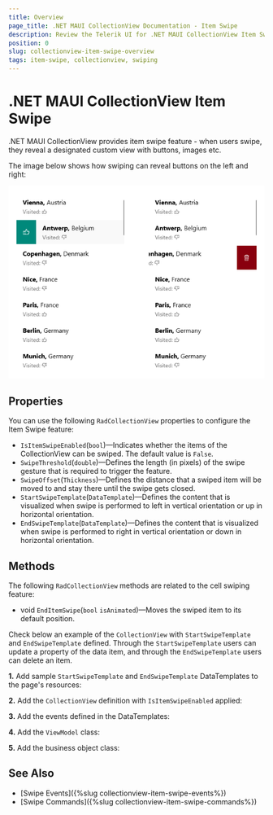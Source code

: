 ```yaml
---
title: Overview
page_title: .NET MAUI CollectionView Documentation - Item Swipe
description: Review the Telerik UI for .NET MAUI CollectionView Item Swipe feature.
position: 0
slug: collectionview-item-swipe-overview
tags: item-swipe, collectionview, swiping
---
```


# .NET MAUI CollectionView Item Swipe

.NET MAUI CollectionView provides item swipe feature - when users swipe, they reveal a designated custom view with buttons, images etc.

The image below shows how swiping can reveal buttons on the left and right:

![.NET MAUI CollectionView Item Swipe](../images/collectionview-item-swipe.png)

## Properties

You can use the following `RadCollectionView` properties to configure the Item Swipe feature:

- `IsItemSwipeEnabled`(`bool`)&mdash;Indicates whether the items of the CollectionView can be swiped. The default value is `False`.
- `SwipeThreshold`(`double`)&mdash;Defines the length (in pixels) of the swipe gesture that is required to trigger the feature.
- `SwipeOffset`(`Thickness`)&mdash;Defines the distance that a swiped item will be moved to and stay there until the swipe gets closed.
- `StartSwipeTemplate`(`DataTemplate`)&mdash;Defines the content that is visualized when swipe is performed to left in vertical orientation or up in horizontal orientation.
- `EndSwipeTemplate`(`DataTemplate`)&mdash;Defines the content that is visualized when swipe is performed to right in vertical orientation or down in horizontal orientation.

## Methods

The following `RadCollectionView` methods are related to the cell swiping feature:

- void `EndItemSwipe`(`bool` `isAnimated`)&mdash;Moves the swiped item to its default position.

Check below an example of the `CollectionView` with `StartSwipeTemplate` and `EndSwipeTemplate` defined. Through the `StartSwipeTemplate` users can update a property of the data item, and through the `EndSwipeTemplate` users can delete an item.

**1.** Add sample `StartSwipeTemplate` and `EndSwipeTemplate` DataTemplates to the page's resources:

<snippet id='collectionview-itemswipe-templates' />

**2.** Add the `CollectionView` definition with `IsItemSwipeEnabled` applied:

<snippet id='collectionview-item-swipe' />

**3.** Add the events defined in the DataTemplates:

<snippet id='collectionview-itemswipe-code' />

**4.** Add the `ViewModel` class:

<snippet id='collectionview-itemswipe-viewmodel' />

**5.** Add the business object class:

<snippet id='collectionview-itemswipe-datamodel' />

## See Also

- [Swipe Events]({%slug collectionview-item-swipe-events%})
- [Swipe Commands]({%slug collectionview-item-swipe-commands%})
